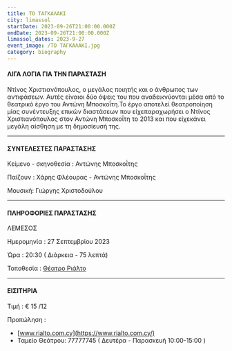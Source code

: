 ```yaml
---
title: ΤΟ ΤΑΓΚΑΛΑΚΙ
city: limassol
startDate: 2023-09-26T21:00:00.000Z
endDate: 2023-09-26T21:00:00.000Z
limassol_dates: 2023-9-27
event_image: /TΟ ΤΑΓΚΑΛΑΚΙ.jpg
category: biography
---
```


#### ΛΙΓΑ ΛΟΓΙΑ ΓΙΑ ΤΗΝ ΠΑΡΑΣΤΑΣΗ

Ντίνος Χριστιανόπουλος,	ο μεγάλος ποιητής και ο άνθρωπος των αντιφάσεων. Αυτές είναιοι δύο όψεις του που αναδεικνύονται μέσα από το θεατρικό έργο του Αντώνη Μποσκοΐτη.Το έργο αποτελεί θεατροποίηση μίας συνέντευξης επικών διαστάσεων που είχεπαραχωρήσει ο Ντίνος Χριστιανόπουλος στον Αντώνη Μποσκοΐτη το 2013 και που είχεκάνει μεγάλη αίσθηση με τη δημοσίευσή της.

***

#### ΣΥΝΤΕΛΕΣΤΕΣ ΠΑΡΑΣΤΑΣΗΣ

Κείμενο - σκηνοθεσία : Αντώνης Μποσκοΐτης

Παίζουν : Χάρης Φλέουρας - Αντώνης Μποσκοΐτης

Μουσική: Γιώργης Χριστοδούλου

***

#### ΠΛΗΡΟΦΟΡΙΕΣ ΠΑΡΑΣΤΑΣΗΣ

ΛΕΜΕΣΟΣ

Ημερομηνία : 27 Σεπτεμβρίου 2023

Ώρα : 20:30 ( Διάρκεια - 75 λεπτά)

Τοποθεσία : [Θέατρο Ριάλτο](https://www.google.com/maps/place/Rialto+Theatre/@34.6795424,33.0432363,17z/data=!3m1!4b1!4m6!3m5!1s0x14e7331ab1ec9197:0xdf6e42bed1d077b1!8m2!3d34.679538!4d33.0458112!16s%2Fg%2F1xb0n5zr?entry=ttu)

***

#### ΕΙΣΙΤΗΡΙΑ

Τιμή : € 15 /12

Προπώληση :

* [www.rialto.com.cy](https://www.rialto.com.cy/)
* Ταμείο Θεάτρου: 77777745 ( Δευτέρα - Παρασκευή 10:00-15:00 )
